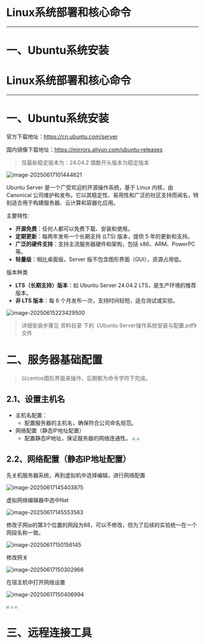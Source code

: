 # Linux系统部署和核心命令

---

# 一、Ubuntu系统安装

# Linux系统部署和核心命令

---

# 一、Ubuntu系统安装

官方下载地址：https://cn.ubuntu.com/server

国内镜像下载地址：https://mirrors.aliyun.com/ubuntu-releases

> 现最新稳定版本为：24.04.2   偶数开头版本为稳定版本

![image-20250617101444621](E:\hmlinux\day02\笔记\assets\image-20250617101444621.png)

Ubuntu Server 是一个广受欢迎的开源操作系统，基于 Linux 内核，由 Canonical 公司维护和发布。它以其稳定性、易用性和广泛的社区支持而闻名，特别适合用于构建服务器、云计算和容器化应用。

主要特性: 

- **开源免费**：任何人都可以免费下载、安装和使用。
- **定期更新**：每两年发布一个长期支持 (LTS) 版本，提供 5 年的更新和支持。
- **广泛的硬件支持**：支持主流服务器硬件和架构，包括 x86、ARM、PowerPC 等。
- **轻量级**：相比桌面版，Server 版不包含图形界面（GUI），资源占用低。

版本种类

- **LTS（长期支持）版本**：如 Ubuntu Server 24.04.2 LTS，是生产环境的推荐版本。
- **非 LTS 版本**：每 6 个月发布一次，支持时间较短，适合测试或实验。

![image-20250615223429500](E:\hmlinux\day02\笔记\assets\image-20250615223429500.png)

>  详细安装步骤见 资料目录 下的《Ubuntu Server操作系统安装与配置.pdf》文件

# 二、服务器基础配置

> 以centos图形界面来操作，后期都为命令字符下完成。

## 2.1、设置主机名

- 主机名配置：
  - 配置服务器的主机名，确保符合公司命名规范。
- 网络配置（静态IP地址配置）
  - 配置静态IP地址，保证服务器的网络连通性。
    <img src="E:\hmlinux\day02\笔记\assets\image-20250615223704257.png" style='zoom:.5'/>
    <img src="E:\hmlinux\day02\笔记\assets\image-20250615223720463.png" style='zoom:.4'/>

## 2.2、网络配置（静态IP地址配置）

先关机服务器系统，再到虚拟机中选择编辑，进行网络配置

![image-20250617145403875](E:\hmlinux\day02\笔记\assets\image-20250617145403875.png)

虚拟网络编辑器中选中Nat

![image-20250617145553563](E:\hmlinux\day02\笔记\assets\image-20250617145553563.png)

修改子网ip的第3个位置的网段为88，可以不修改，但为了后续的实验统一在一个网段名称一致。

![image-20250617150156145](E:\hmlinux\day02\笔记\assets\image-20250617150156145.png)

修改网关

![image-20250617150302966](E:\hmlinux\day02\笔记\assets\image-20250617150302966.png)

在宿主机中打开网络设置

![image-20250617150406994](E:\hmlinux\day02\笔记\assets\image-20250617150406994.png)

<img src="E:\hmlinux\day02\笔记\assets\image-20250615223807218.png" style='zoom:.5'/>
<img src="E:\hmlinux\day02\笔记\assets\image-20250615223816540.png" style='zoom:.4'/>
<img src="E:\hmlinux\day02\笔记\assets\image-20250615223826926.png" style='zoom:.4'/>

# 三、远程连接工具

